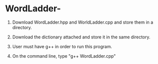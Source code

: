 # WordLadder-

1. Download WordLadder.hpp and WorldLadder.cpp and store them in a directory.
2. Download the dictionary attached and store it in the same directory.
3. User must have g++ in order to run this program.

4. On the command line, type "g++ WordLadder.cpp"
